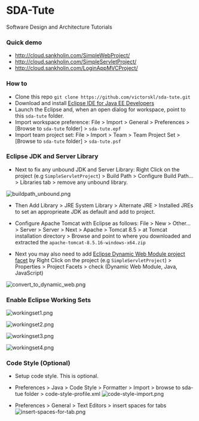 # SDA-Tute

Software Design and Architecture Tutorials

### Quick demo

- http://cloud.sankholin.com/SimpleWebProject/
- http://cloud.sankholin.com/SimpleServletProject/
- http://cloud.sankholin.com/LoginAppMVCProject/


### How to 

- Clone this repo `git clone https://github.com/victorskl/sda-tute.git`
- Download and install [Eclipse IDE for Java EE Developers](https://www.eclipse.org/downloads/eclipse-packages/)
- Launch the Eclipse and, when an open dialog for workspace, point to this `sda-tute` folder.
- Import workspace preference: File > Import > General > Preferences > [Browse to `sda-tute` folder] > `sda-tute.epf`
- Import team project set: File > Import > Team > Team Project Set > [Browse to `sda-tute` folder] > `sda-tute.psf`

### Eclipse JDK and Server Library

- Next to fix any unbound JDK and Server Library: Right Click on the project (e.g `SimpleServletProject`) > Build Path > Configure Build Path... > Libraries tab > remove any unbound library. 

![buildpath_unbound.png](https://www.dropbox.com/s/q4ut54oirskphdc/buildpath_unbound.png?raw=1)

- Then Add Library > JRE System Library > Alternate JRE > Installed JREs to set an approprieate JDK as default and add to project.

- Configure Apache Tomcat with Eclipse as follows: File > New > Other... > Server > Server > Next > Apache > Tomcat 8.5 > at Tomcat installation directory > Browse and point to where you downloaded and extracted the `apache-tomcat-8.5.16-windows-x64.zip`

- Next you may also need to add [Eclipse Dynamic Web Module project facet](https://www.mkyong.com/java/how-to-convert-java-project-to-web-project-in-eclipse/) by Right Click on the project (e.g `SimpleServletProject`) > Properties > Project Facets > check (Dynamic Web Module, Java, JavaScript) 

![convert_to_dynamic_web.png](https://www.dropbox.com/s/lnvyhcexrl82x8c/convert_to_dynamic_web.png?raw=1)

### Enable Eclipse Working Sets

![workingset1.png](https://www.dropbox.com/s/5a4raijk0t03bbu/workingset1.png?raw=1)

![workingset2.png](https://www.dropbox.com/s/7y7uq6wpt88sx3u/workingset2.png?raw=1)

![workingset3.png](https://www.dropbox.com/s/412yvcgk371bjf2/workingset3.png?raw=1)

![workingset4.png](https://www.dropbox.com/s/krat111xzltg76l/workingset4.png?raw=1)


### Code Style (Optional)

- Setup code style. This is optional.

- Preferences > Java > Code Style > Formatter > Import > browse to sda-tue folder > code-style-profile.xml
![code-style-import.png](https://www.dropbox.com/s/vdkd2wnz12stc85/code-style-import.png?raw=1)

- Preferences > General > Text Editors > insert spaces for tabs
![insert-spaces-for-tab.png](https://www.dropbox.com/s/giacmu7uvkyt2iz/insert-spaces-for-tab.png?raw=1)